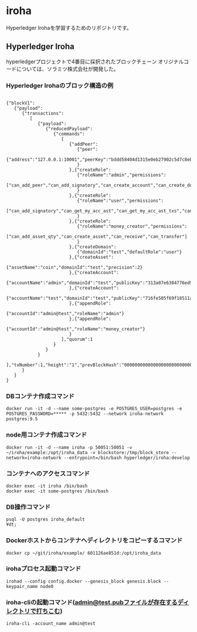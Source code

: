 # iroha
Hyperledger Irohaを学習するためのリポジトリです。

## Hyperledger Iroha
   hyperledgerプロジェクトで4番目に採択されたブロックチェーン
   オリジナルコードについては、ソラミツ株式会社が開発した。

### Hyperledger Irohaのブロック構造の例

~~~

{"blockV1":
   {"payload":
      {"transactions":
         [
            {"payload":
               {"reducedPayload":
                  {"commands":
                     [
                        {"addPeer":
                           {"peer":
                              {"address":"127.0.0.1:10001","peerKey":"bddd58404d1315e0eb27902c5d7c8eb0602c16238f005773df406bc191308929"}
                           }
                        },{"createRole":
                           {"roleName":"admin","permissions":
                              ["can_add_peer","can_add_signatory","can_create_account","can_create_domain","can_get_all_acc_ast","can_get_all_acc_ast_txs","can_get_all_acc_detail","can_get_all_acc_txs","can_get_all_accounts","can_get_all_signatories","can_get_all_txs","can_get_blocks","can_get_roles","can_read_assets","can_remove_signatory","can_set_quorum"]
                           }
                        },{"createRole":
                           {"roleName":"user","permissions":
                              ["can_add_signatory","can_get_my_acc_ast","can_get_my_acc_ast_txs","can_get_my_acc_detail","can_get_my_acc_txs","can_get_my_account","can_get_my_signatories","can_get_my_txs","can_grant_can_add_my_signatory","can_grant_can_remove_my_signatory","can_grant_can_set_my_account_detail","can_grant_can_set_my_quorum","can_grant_can_transfer_my_assets","can_receive","can_remove_signatory","can_set_quorum","can_transfer"]
                           }
                        },{"createRole":
                           {"roleName":"money_creator","permissions":
                              ["can_add_asset_qty","can_create_asset","can_receive","can_transfer"]
                           }
                        },{"createDomain":
                           {"domainId":"test","defaultRole":"user"}
                        },{"createAsset":
                           {"assetName":"coin","domainId":"test","precision":2}
                        },{"createAccount":
                           {"accountName":"admin","domainId":"test","publicKey":"313a07e6384776ed95447710d15e59148473ccfc052a681317a72a69f2a49910"}
                        },{"createAccount":
                           {"accountName":"test","domainId":"test","publicKey":"716fe505f69f18511a1b083915aa9ff73ef36e6688199f3959750db38b8f4bfc"}
                        },{"appendRole":
                           {"accountId":"admin@test","roleName":"admin"}
                        },{"appendRole":
                           {"accountId":"admin@test","roleName":"money_creator"}
                        }
                     ],"quorum":1
                  }
               }
            }
         ],"txNumber":1,"height":"1","prevBlockHash":"0000000000000000000000000000000000000000000000000000000000000000"
      }
   }
}

~~~

### DBコンテナ作成コマンド
    docker run -it -d --name some-postgres -e POSTGRES_USER=postgres -e POSTGRES_PASSWORD=***** -p 5432:5432 --network iroha-network postgres:9.5

### node用コンテナ作成コマンド
    docker run -it -d --name iroha -p 50051:50051 -v ~/iroha/example:/opt/iroha_data -v blockstore:/tmp/block_store --network=iroha-network --entrypoint=/bin/bash hyperledger/iroha:develop
    
### コンテナへのアクセスコマンド
    docker exec -it iroha /bin/bash 
    docker exec -it some-postgres /bin/bash

### DB操作コマンド
    psql -U postgres iroha_default
    ¥dt;
    
### Dockerホストからコンテナへディレクトリをコピーするコマンド
    docker cp ~/git/iroha/example/ 601126ae851d:/opt/iroha_data
    
### irohaプロセス起動コマンド
    irohad --config config.docker --genesis_block genesis.block --keypair_name node0

### iroha-cliの起動コマンド(admin@test.pubファイルが存在するディレクトリで打ちこむ)
    iroha-cli -account_name admin@test
